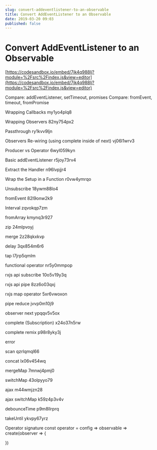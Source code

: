```yaml
---
slug: convert-addeventlistener-to-an-observable
title: Convert AddEventListener to an Observable
date: 2019-03-20 09:03
published: false
---
```


# Convert AddEventListener to an Observable

[https://codesandbox.io/embed/7jk4q988lj?module=%2Fsrc%2Findex.js&view=editor](https://codesandbox.io/embed/7jk4q988lj?module=%2Fsrc%2Findex.js&view=editor)

Compare: addEventListener, setTimeout, promises
Compare: fromEvent, timeout, fromPromise

Wrapping Callbacks
my1yo4plq8

Wrapping Observers
82ny754px2

Passthrough
ry1kvv9ljn

Observers Re-wiring (using complete inside of next)
vj06l1wrv3

Producer vs Operator
6wyl059kyn

Basic addEventListener
r5joy73rv4

Extract the Handler
n96lvpjjr4

Wrap the Setup in a Function
r0vw4ymrqo

Unsubscribe
18ywm88lo4

fromEvent
82l9onw2k9

Interval
zqvokqp7zm

fromArray
kmynq3r927

zip
24mlpvoyj

merge
2z28qkxkvp

delay
3qx854m6r6

tap
l7jrp5qmlm

functional operator
nr5y0mmpop

rxjs api subscribe
10o5v19y3q

rxjs api pipe
8zz6o03qxj

rxjs map operator
5xr6vwoxon

pipe reduce
jvvp0m10j9

observer next
ypqqv5v5ox

complete (Subscription)
x24o37n5rw

complete remix
p98r8yky3j

error

scan
qzrlqmql66

concat
lx06v454wq

mergeMap
7mnwj4pmj0

switchMap
43olpyyo79

ajax
m44wmjzn28

ajax switchMap
k59z4p3v4v

debounceTime
p9m8llrprq

takeUntil
ykvpy67yrz

Operator signature
const operator = config => observable => create(observer => {

})
